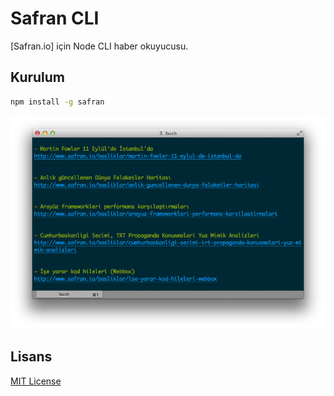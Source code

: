 # Safran CLI

[Safran.io] için Node CLI haber okuyucusu.

## Kurulum

```bash
npm install -g safran
```

![Safran.io](https://raw.githubusercontent.com/f/safran-cli/master/screenshot.png)

## Lisans

[MIT License](http://f.mit-license.org)
